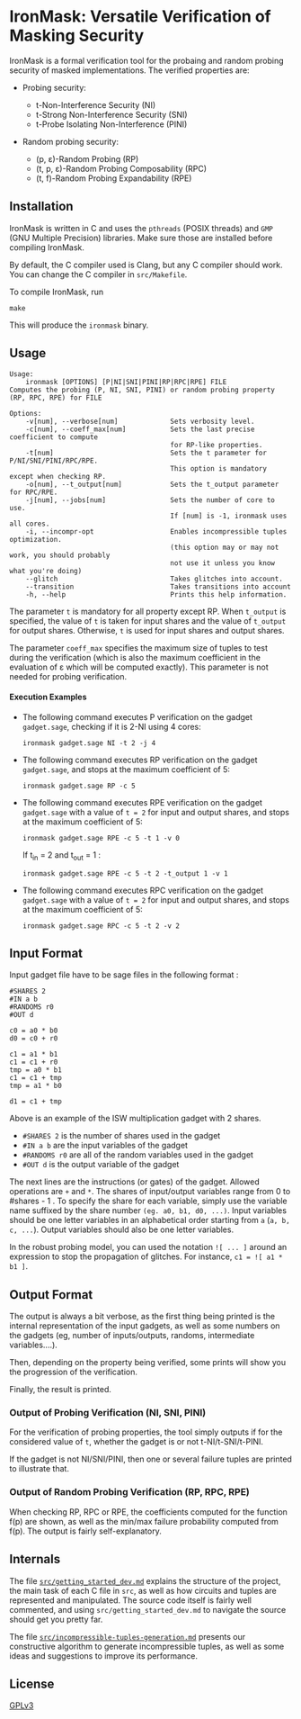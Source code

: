 # IronMask: Versatile Verification of Masking Security

IronMask is a formal verification tool for the probaing and random probing security of masked implementations. The verified properties are:

* Probing security:
  + t-Non-Interference Security (NI)
  + t-Strong Non-Interference Security (SNI)
  + t-Probe Isolating Non-Interference (PINI)
  
* Random probing security:
  + (p, &epsilon;)-Random Probing (RP)
  + (t, p, &epsilon;)-Random Probing Composability (RPC)
  + (t, f)-Random Probing Expandability (RPE)


## Installation

IronMask is written in C and uses the `pthreads` (POSIX threads) and
`GMP` (GNU Multiple Precision) libraries. Make sure those are
installed before compiling IronMask. 

By default, the C compiler used is Clang, but any C compiler should
work. You can change the C compiler in `src/Makefile`.

To compile IronMask, run

    make
    
This will produce the `ironmask` binary.


## Usage

```
Usage:
    ironmask [OPTIONS] [P|NI|SNI|PINI|RP|RPC|RPE] FILE
Computes the probing (P, NI, SNI, PINI) or random probing property (RP, RPC, RPE) for FILE

Options:
    -v[num], --verbose[num]             Sets verbosity level.
    -c[num], --coeff_max[num]           Sets the last precise coefficient to compute
                                        for RP-like properties.
    -t[num]                             Sets the t parameter for P/NI/SNI/PINI/RPC/RPE.
                                        This option is mandatory except when checking RP.
    -o[num], --t_output[num]            Sets the t_output parameter for RPC/RPE.
    -j[num], --jobs[num]                Sets the number of core to use.
                                        If [num] is -1, ironmask uses all cores.
    -i, --incompr-opt                   Enables incompressible tuples optimization.
                                        (this option may or may not work, you should probably
                                        not use it unless you know what you're doing)
    --glitch                            Takes glitches into account.
    --transition                        Takes transitions into account
    -h, --help                          Prints this help information.
```

The parameter `t` is mandatory for all property except RP. When `t_output` is specified, the value of `t` is taken for input shares and the value of `t_output` for output shares. Otherwise, `t` is used for input shares and output shares.

The parameter `coeff_max` specifies the maximum size of tuples to test during the verification (which is also the maximum coefficient in the evaluation of &epsilon; which will be computed exactly). This parameter is not needed for probing verification.


#### Execution Examples

* The following command executes P verification on the gadget `gadget.sage`, checking if it is 2​-NI using 4 cores:

  ```
  ironmask gadget.sage NI -t 2 -j 4
  ```

* The following command executes RP verification on the gadget `gadget.sage`, and stops at the maximum coefficient of 5:

  ```
  ironmask gadget.sage RP -c 5
  ```

* The following command executes RPE verification on the gadget `gadget.sage` with a value of `t = 2` for input and output shares, and stops at the maximum coefficient of 5:

  ```
  ironmask gadget.sage RPE -c 5 -t 1 -v 0
  ```

  If t<sub>in</sub> = 2​ and t<sub>out</sub> = 1​ :

  ```
  ironmask gadget.sage RPE -c 5 -t 2 -t_output 1 -v 1
  ```

* The following command executes RPC verification on the gadget `gadget.sage` with a value of `t = 2` for input and output shares, and stops at the maximum coefficient of 5:

  ```
  ironmask gadget.sage RPC -c 5 -t 2 -v 2
  ```

## Input Format

Input gadget file have to be sage files in the following format :

```
#SHARES 2
#IN a b
#RANDOMS r0
#OUT d

c0 = a0 * b0	
d0 = c0 + r0

c1 = a1 * b1
c1 = c1 + r0
tmp = a0 * b1
c1 = c1 + tmp
tmp = a1 * b0

d1 = c1 + tmp
```

Above is an example of the ISW​ multiplication gadget with 2 shares. 

* `#SHARES 2` is the number of shares used in the gadget
* `#IN a b` are the input variables of the gadget
* `#RANDOMS r0` are all of the random variables used in the gadget
* `#OUT d` is the output variable of the gadget

The next lines are the instructions (or gates) of the gadget. Allowed operations are `+` and `*`. The shares of input/output variables range from 0 to #shares - 1 . To specify the share for each variable, simply use the variable name suffixed by the share number `(eg. a0, b1, d0, ...)​`.  Input variables should be one letter variables in an alphabetical order starting from `a` (`a, b, c, ...`). Output variables should also be one letter variables.

In the robust probing model, you can used the notation `![ ... ]` around an expression to stop the propagation of glitches. For instance, `c1 = ![ a1 * b1 ]`.


## Output Format

The output is always a bit verbose, as the first thing being printed is the internal representation of the input gadgets, as well as some numbers on the gadgets (eg, number of inputs/outputs, randoms, intermediate variables....).

Then, depending on the property being verified, some prints will show you the progression of the verification.

Finally, the result is printed.


### Output of Probing Verification (NI, SNI, PINI)

For the verification of probing properties, the tool simply outputs if
for the considered value of `t`, whether the gadget is or not
t-NI/t-SNI/t-PINI.

If the gadget is not NI/SNI/PINI, then one or several failure tuples
are printed to illustrate that.


### Output of Random Probing Verification (RP, RPC, RPE)

When checking RP, RPC or RPE, the coefficients computed for the
function f(p) are shown, as well as the min/max failure probability
computed from f(p). The output is fairly self-explanatory.


## Internals

The file [`src/getting_started_dev.md`](src/getting_started_dev.md)
explains the structure of the project, the main task of each C file in
`src`, as well as how circuits and tuples are represented and
manipulated. The source code itself is fairly well commented, and
using `src/getting_started_dev.md` to navigate the source should get
you pretty far.

The file
[`src/incompressible-tuples-generation.md`](src/incompressible-tuples-generation.md)
presents our constructive algorithm to generate incompressible tuples,
as well as some ideas and suggestions to improve its performance.


## License

[GPLv3](https://www.gnu.org/licenses/gpl-3.0.en.html)
